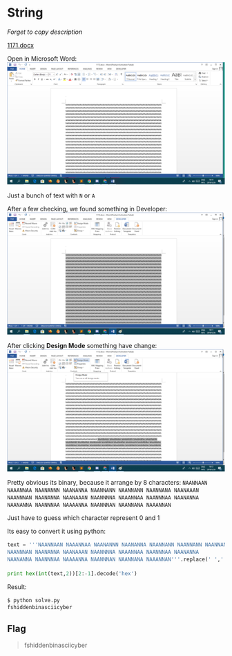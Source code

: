# String

*Forget to copy description*

[1171.docx](1171.docx)

Open in Microsoft Word:
![screenshot](screenshot.png)

Just a bunch of text with `N` or `A`

After a few checking, we found something in Developer:
![screenshot2](screenshot2.png)

After clicking **Design Mode** something have change:
![screenshot3](screenshot3.png)

Pretty obvious its binary, because it arrange by 8 characters:
`NAANNAAN NAAANNAA NAANANNN NAANANNA NAANNANN NAANNANN NAANNANA NAANAAAN
NAANNNAN NAANANNA NAANAAAN NAANNNNA NAAANNAA NAANNNAA NAANANNA
NAANANNA NAANNNAA NAAAANNA NAANNNAN NAANNANA NAAANNAN`

Just have to guess which character represent 0 and 1

Its easy to convert it using python:
```python
text = '''NAANNAAN NAAANNAA NAANANNN NAANANNA NAANNANN NAANNANN NAANNANA NAANAAAN
NAANNNAN NAANANNA NAANAAAN NAANNNNA NAAANNAA NAANNNAA NAANANNA
NAANANNA NAANNNAA NAAAANNA NAANNNAN NAANNANA NAAANNAN'''.replace(' ','').replace('\n','').replace('N','0').replace('A','1')

print hex(int(text,2))[2:-1].decode('hex')
```
Result:
```
$ python solve.py
fshiddenbinasciicyber
```
## Flag
> fshiddenbinasciicyber